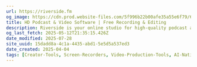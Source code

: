 ```yaml
---
url: https://riverside.fm
og_image: https://cdn.prod.website-files.com/5f996b22b00afe35a55e6f79/67f92c5268b90dfee63e3719_social-share.png
title: HD Podcast & Video Software | Free Recording & Editing
description: Riverside is your online studio for high-quality podcast and video recording and editing. Powered by AI, built for human conversations. Get started for free.
og_last_fetch: 2025-05-12T21:35:15.426Z
date_modified: 2025-07-28
site_uuid: 15dadd8a-4c1a-4435-abd1-5e5d5a537ed3
date_created: 2025-04-04
tags: [Creator-Tools, Screen-Recorders, Video-Production-Tools, AI-Native, Audio-Editors, Video-Editors]
---
```



